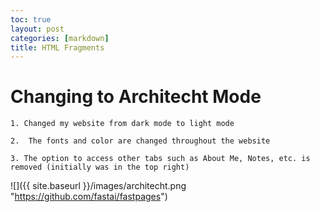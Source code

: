 ```yaml
---
toc: true
layout: post
categories: [markdown]
title: HTML Fragments
---
```


# Changing to Architecht Mode
    1. Changed my website from dark mode to light mode

    2.  The fonts and color are changed throughout the website

    3. The option to access other tabs such as About Me, Notes, etc. is removed (initially was in the top right)
    
![]({{ site.baseurl }}/images/architecht.png "https://github.com/fastai/fastpages")
